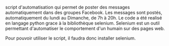 script d'automatisation qui permet de poster des messages automatiquement dans des groupes Facebook. 
Les messages sont postés, automatiquement du lundi au Dimanche, de 7h à 20h.
Le code a été realisé en langage python grace à la bibliothèque selenium.
Selenium est un outil permettant d'automatiser le comportement d'un humain sur des pages web.  

Pour pouvoir utiliser le script, il faudra donc installer selenium. 
